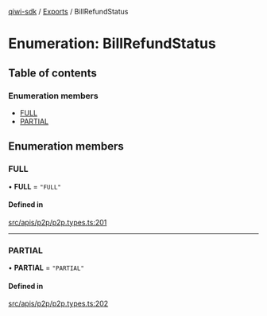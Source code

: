 [qiwi-sdk](../README.md) / [Exports](../modules.md) / BillRefundStatus

# Enumeration: BillRefundStatus

## Table of contents

### Enumeration members

- [FULL](BillRefundStatus.md#full)
- [PARTIAL](BillRefundStatus.md#partial)

## Enumeration members

### FULL

• **FULL** = `"FULL"`

#### Defined in

[src/apis/p2p/p2p.types.ts:201](https://github.com/AlexXanderGrib/node-qiwi-sdk/blob/1999c21/src/apis/p2p/p2p.types.ts#L201)

___

### PARTIAL

• **PARTIAL** = `"PARTIAL"`

#### Defined in

[src/apis/p2p/p2p.types.ts:202](https://github.com/AlexXanderGrib/node-qiwi-sdk/blob/1999c21/src/apis/p2p/p2p.types.ts#L202)
